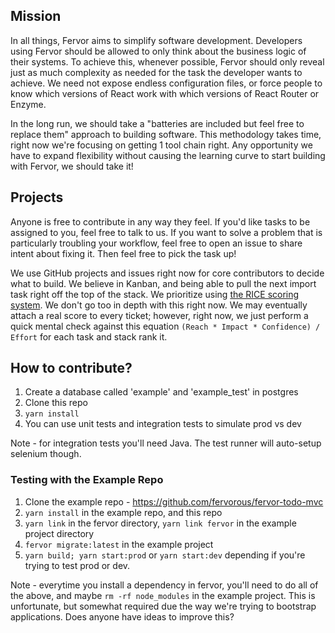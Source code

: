 Mission
----

In all things, Fervor aims to simplify software development. Developers using Fervor should be allowed to only think about the business logic of their systems. To achieve this, whenever possible, Fervor should only reveal just as much complexity as needed for the task the developer wants to achieve. We need not expose endless configuration files, or force people to know which versions of React work with which versions of React Router or Enzyme.

In the long run, we should take a "batteries are included but feel free to replace them" approach to building software. This methodology takes time, right now we're focusing on getting 1 tool chain right. Any opportunity we have to expand flexibility without causing the learning curve to start building with Fervor, we should take it!

Projects
----

Anyone is free to contribute in any way they feel. If you'd like tasks to be assigned to you, feel free to talk to us. If you want to solve a problem that is particularly troubling your workflow, feel free to open an issue to share intent about fixing it. Then feel free to pick the task up!

We use GitHub projects and issues right now for core contributors to decide what to build. We believe in Kanban, and being able to pull the next import task right off the top of the stack. We prioritize using [the RICE scoring system](https://blog.intercom.com/rice-simple-prioritization-for-product-managers/). We don't go too in depth with this right now. We may eventually attach a real score to every ticket; however, right now, we just perform a quick mental check against this equation `(Reach * Impact * Confidence) / Effort` for each task and stack rank it.

How to contribute?
----

1. Create a database called 'example' and 'example_test' in postgres
2. Clone this repo
3. `yarn install`
4. You can use unit tests and integration tests to simulate prod vs dev

Note - for integration tests you'll need Java. The test runner will auto-setup selenium though.

### Testing with the Example Repo

1. Clone the example repo - https://github.com/fervorous/fervor-todo-mvc
2. `yarn install` in the example repo, and this repo
3. `yarn link` in the fervor directory, `yarn link fervor` in the example project directory
4. `fervor migrate:latest` in the example project
5. `yarn build; yarn start:prod` or `yarn start:dev` depending if you're trying to test prod or dev.

Note - everytime you install a dependency in fervor, you'll need to do all of the above, and maybe `rm -rf node_modules` in the example project. This is unfortunate, but somewhat required due the way we're trying to bootstrap applications. Does anyone have ideas to improve this?

